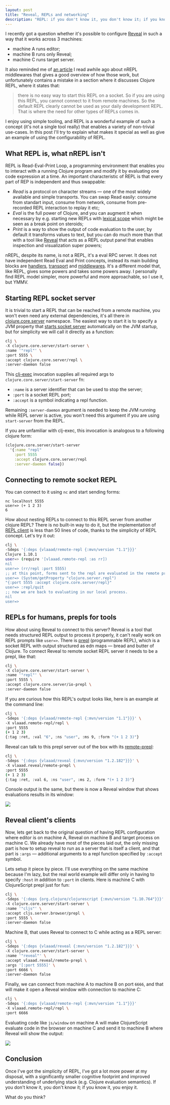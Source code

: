 ```yaml
---
layout: post
title: "Reveal, REPLs and networking"
description: "REPL: if you don't know it, you don't know it; if you know it, you enjoy it"
---
```

I recently got a question whether it's possible to configure [Reveal](vlaaad.github.io/reveal/) in such a way that it works across 3 machines:
- machine A runs editor;
- machine B runs only Reveal;
- machine C runs target server.

It also reminded me of [an article](https://suvratapte.com/nREPL-middleware/) I read awhile ago about nREPL middlewares that gives a good overview of how those work, but unfortunately contains a mistake in a section where it discusses Clojure REPL, where it states that:

> there is no easy way to start this REPL on a socket. So if you are using this REPL, you cannot connect to it from remote machines. So the default REPL clearly cannot be used as your daily development REPL. That is where the need for other types of REPLs comes in.

I enjoy using simple tooling, and REPL is a wonderful example of such a concept (it's not a single tool really) that enables a variety of non-trivial use-cases. In this post I'll try to explain what makes it special as well as give an example of using the configurability of REPL.

## What REPL is, what nREPL isn't

REPL is Read-Eval-Print Loop, a programming environment that enables you to interact with a running Clojure program and modify it by evaluating one code expression at a time. An important characteristic of REPL is that every part of REP is independent and thus swappable:
- _Read_ is a protocol on character streams — one of the most widely available and simple transports. You can swap Read easily: consume from standart input, consume from network, consume from pre-recorded REPL interaction to replay it etc;
- _Eval_ is the full power of Clojure, and you can augment it when necessary by e.g. starting new REPLs with [lexical scope](https://github.com/TristeFigure/lexikon/blob/master/src/lexikon/core.clj#L129-L148) which might be seen as a break point on steroids;
- _Print_ is a way to show the output of code evaluation to the user, by default it transforms values to text, but you can do much more than that with a tool like [Reveal](vlaaad.github.io/reveal/) that acts as a REPL output panel that enables inspection and visualization super powers;

nREPL, despite its name, is not a REPL, it's a eval RPC server. It does not have independent Read Eval and Print concepts, instead its main building blocks are [handlers](https://nrepl.org/nrepl/0.8/design/handlers.html), [transport](https://nrepl.org/nrepl/0.8/design/transports.html) and [middlewares](https://nrepl.org/nrepl/0.8/design/middleware.html). It's a different model that, like REPL, gives some powers and takes some powers away. I personally find REPL model simpler, more powerful and more approachable, so I use it, but YMMV.

## Starting REPL socket server

It is trivial to start a REPL that can be reached from a remote machine, you won't even need any external dependencies, it's all there in [clojure.core.server](https://clojure.github.io/clojure/clojure.core-api.html#clojure.core.server/start-server) namespace. The easiest way to start it is to specify a JVM property that [starts socket server](https://clojure.org/reference/repl_and_main#_launching_a_socket_server) automatically on the JVM startup, but for simplicity we will call it directly as a function:
```sh
clj \
-X clojure.core.server/start-server \
:name '"repl"' \
:port 5555 \
:accept clojure.core.server/repl \
:server-daemon false
```
This [clj-exec](https://insideclojure.org/2020/09/04/clj-exec/) invocation supplies all required args to `clojure.core.server/start-server` fn:
- `:name` is a server identifier that can be used to stop the server;
- `:port` is a socket REPL port;
- `:accept` is a symbol indicating a repl function.

Remaining `:server-daemon` argument is needed to keep the JVM running while REPL server is active, you won't need this argument if you are using `start-server` from the REPL.

If you are unfamiliar with clj-exec, this invocation is analogous to a following clojure form:
```clj
(clojure.core.server/start-server
  '{:name "repl"
    :port 5555
    :accept clojure.core.server/repl
    :server-daemon false})
```

## Connecting to remote socket REPL

You can connect to it using `nc` and start sending forms:
```
nc localhost 5555
user=> (+ 1 2 3)
6
```
How about nesting REPLs to connect to this REPL server from another clojure REPL? There is no built-in way to do it, but the implementation of [REPL client](https://github.com/vlaaad/remote-repl) is less than 50 lines of code, thanks to the simplicity of REPL concept. Let's try it out:
```sh
clj \
-Sdeps '{:deps {vlaaad/remote-repl {:mvn/version "1.1"}}}'
Clojure 1.10.1
user=> (require '[vlaaad.remote-repl :as rr])
nil
user=> (rr/repl :port 5555)
;; at this point, forms sent to the repl are evaluated in the remote process
user=> (System/getProperty "clojure.server.repl")
"{:port 5555 :accept clojure.core.server/repl}"
user=> :repl/quit
;; now we are back to evaluating in our local process.
nil
user=> 
```

## REPLs for humans, prepls for tools

How about using Reveal to connect to this server? Reveal is a tool that needs structured REPL output to process it properly, it can't really work on REPL prompts like `user=>`. There is [prepl](https://oli.me.uk/clojure-socket-prepl-cookbook/) (programmable REPL), which is a socket REPL with output structured as edn maps — bread and butter of Clojure. To connect Reveal to remote socket REPL server it needs to be a prepl, like that:
```sh
clj \
-X clojure.core.server/start-server \
:name '"repl"' \
:port 5555 \
:accept clojure.core.server/io-prepl \
:server-daemon false
```
If you are curious how this REPL's output looks like, here is an example at the command line:
```sh
clj \
-Sdeps '{:deps {vlaaad/remote-repl {:mvn/version "1.1"}}}' \
-X vlaaad.remote-repl/repl \
:port 5555
(+ 1 2 3)
{:tag :ret, :val "6", :ns "user", :ms 9, :form "(+ 1 2 3)"}
```
Reveal can talk to this prepl server out of the box with its [remote-prepl](https://vlaaad.github.io/reveal/#remote-prepl):
```sh
clj \
-Sdeps '{:deps {vlaaad/reveal {:mvn/version "1.2.182"}}}' \
-X vlaaad.reveal/remote-prepl \
:port 5555
(+ 1 2 3)
{:tag :ret, :val 6, :ns "user", :ms 2, :form "(+ 1 2 3)"}
```
Console output is the same, but there is now a Reveal window that shows evaluations results in its window:

![](/assets/2021-01-02/remote-prepl.png)

## Reveal client's clients

Now, lets get back to the original question of having REPL configuration where editor is on machine A, Reveal on machine B and target process on machine C. We already have most of the pieces laid out, the only missing part is how to setup reveal to run as a server that is itself a client, and that part is `:args` — additional arguments to a repl function specified by `:accept` symbol.

Lets setup it piece by piece. I'll use everything on the same machine because I'm lazy, but the real world example will differ only in having to specify `:host` in addition to `:port` in clients. Here is machine C with ClojureScript prepl just for fun:
```sh
clj \
-Sdeps '{:deps {org.clojure/clojurescript {:mvn/version "1.10.764"}}}' \
-X clojure.core.server/start-server \
:name '"cljs"' \
:accept cljs.server.browser/prepl \
:port 5555 \
:server-daemon false
```

Machine B, that uses Reveal to connect to C while acting as a REPL server:
```sh
clj \
-Sdeps '{:deps {vlaaad/reveal {:mvn/version "1.2.182"}}}' \
-X clojure.core.server/start-server \
:name '"reveal"' \
:accept vlaaad.reveal/remote-prepl \
:args '[:port 5555]' \
:port 6666 \
:server-daemon false
```

Finally, we can connect from machine A to machine B on port `6666`, and that will make it open a Reveal window with connection to machine C:
```sh
clj \
-Sdeps '{:deps {vlaaad/remote-repl {:mvn/version "1.1"}}}' 
-X vlaaad.remote-repl/repl \
:port 6666
```
Evaluating code like `js/window` on machine A will make ClojureScript evaluate code in the browser on machine C and send it to machine B where Reveal will show the output:

![](/assets/2021-01-02/cljs-prepl.png)

## Conclusion

Once I've got the simplicity of REPL, I've got a lot more power at my disposal, with a significantly smaller cognitive footprint and improved understanding of underlying stack (e.g. Clojure evaluation semantics). If you don't know it, you don't know it; if you know it, you enjoy it.

What do you think?